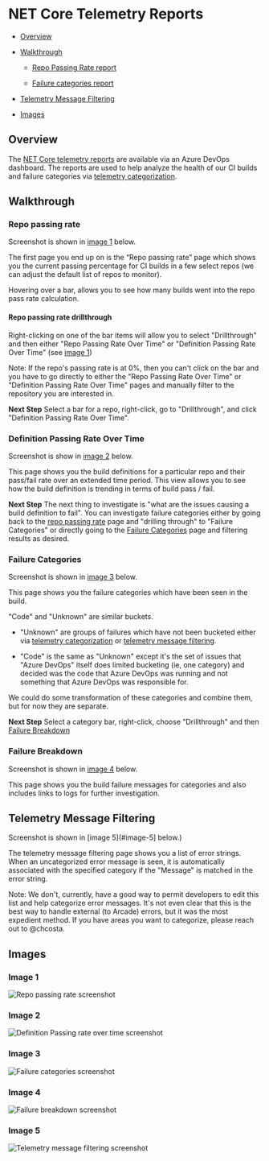# NET Core Telemetry Reports

- [Overview](#overview)

- [Walkthrough](#walkthrough)

  - [Repo Passing Rate report](#repo-passing-rate)

  - [Failure categories report](#failure-categories)

- [Telemetry Message Filtering](#telemetry-message-filtering)

- [Images](#images)

## Overview

The [NET Core telemetry reports](https://dev.azure.com/dnceng/public/_dashboards/dashboard/40ac4990-3498-4b3a-85dd-2ffde961d672) are available via an Azure DevOps dashboard.  The reports are used to help analyze the health of our CI builds and failure categories via [telemetry categorization](https://github.com/dotnet/arcade/blob/master/Documentation/Projects/DevOps/CI/Telemetry-Guidance.md).

## Walkthrough

### Repo passing rate

Screenshot is shown in [image 1](#image-1) below.

The first page you end up on is the “Repo passing rate” page which shows you the current passing percentage for CI builds in a few select repos (we can adjust the default list of repos to monitor).

Hovering over a bar, allows you to see how many builds went into the repo pass rate calculation.

#### Repo passing rate drillthrough

Right-clicking on one of the bar items will allow you to select "Drillthrough" and then either "Repo Passing Rate Over Time" or "Definition Passing Rate Over Time" (see [image 1](#image-1))

Note: If the repo's passing rate is at 0%, then you can't click on the bar and you have to go directly to either the "Repo Passing Rate Over Time" or "Definition Passing Rate Over Time" pages and manually filter to the repository you are interested in.

**Next Step** Select a bar for a repo, right-click, go to "Drillthrough", and click "Definition Passing Rate Over Time".

### Definition Passing Rate Over Time

Screenshot is show in [image 2](#image-2) below.

This page shows you the build definitions for a particular repo and their pass/fail rate over an extended time period.  This view allows you to see how the build definition is trending in terms of build pass / fail.

**Next Step** The next thing to investigate is "what are the issues causing a build definition to fail".  You can investigate failure categories either by going back to the [repo passing rate](#repo-passing-rate) page and "drilling through" to "Failure Categories" or directly going to the [Failure Categories](failure-categories) page and filtering results as desired.

### Failure Categories

Screenshot is shown in [image 3](#image-3) below.

This page shows you the failure categories which have been seen in the build.

"Code" and "Unknown" are similar buckets.

- "Unknown" are groups of failures which have not been bucketed either via [telemetry categorization](https://github.com/dotnet/arcade/blob/master/Documentation/Projects/DevOps/CI/Telemetry-Guidance.md) or [telemetry message filtering](#telemetry-message-filtering).

- "Code" is the same as "Unknown" except it's the set of issues that "Azure DevOps" itself does limited bucketing (ie, one category) and decided was the code that Azure DevOps was running and not something that Azure DevOps was responsible for.

We could do some transformation of these categories and combine them, but for now they are separate.

**Next Step** Select a category bar, right-click, choose "Drillthrough" and then [Failure Breakdown](#failure-breakdown)

### Failure Breakdown

Screenshot is shown in [image 4](#image-4) below.

This page shows you the build failure messages for categories and also includes links to logs for further investigation.

## Telemetry Message Filtering

Screenshot is shown in [image 5](#image-5] below.)

The telemetry message filtering page shows you a list of error strings.  When an uncategorized error message is seen, it is automatically associated with the specified category if the "Message" is matched in the error string.

Note: We don't, currently, have a good way to permit developers to edit this list and help categorize error messages.  It's not even clear that this is the best way to handle external (to Arcade) errors, but it was the most expedient method.  If you have areas you want to categorize, please reach out to @chcosta.

## Images

### Image 1

![Repo passing rate screenshot](./repo-passing-rate.PNG)

### Image 2

![Definition Passing rate over time screenshot](./definition-passing-rate-over-time.PNG)

### Image 3

![Failure categories screenshot](./failure-categories.PNG)

### Image 4

![Failure breakdown screenshot](./failure-breakdown.PNG)

### Image 5
![Telemetry message filtering screenshot](./telemetry-message-filtering.PNG)
